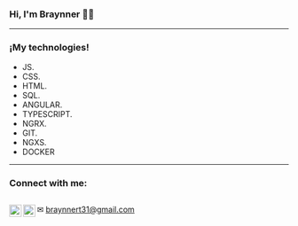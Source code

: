 ### Hi, I'm Braynner 👨‍💻

----------------------------------------------------------------------------------------------------------------------------------------------------------------------------------
### ¡My technologies!
- JS.
- CSS.
- HTML.
- SQL.
- ANGULAR.
- TYPESCRIPT.
- NGRX.
- GIT.
- NGXS.
- DOCKER
  

-----------------------------------------------------------------------------------------------------------------------------------------------------------------------------------


[instagram]: https://www.instagram.com/braynner31/
[linkedin]: https://www.linkedin.com/in/braynner-saul-silva-toncel-4923b2225/

### Connect with me:

[<img align="left" alt="Sebastián_c | LinkedIn" width="22px" src="https://cdn.jsdelivr.net/npm/simple-icons@v3/icons/linkedin.svg" />][linkedin]
[<img align="left" alt="Sebastián_c | Instagram" width="22px" src="https://cdn.jsdelivr.net/npm/simple-icons@v3/icons/instagram.svg" />][instagram]
-----------------------------------------------------------------------------------------------------------------------------------------------------------------------------------
✉  braynnert31@gmail.com


